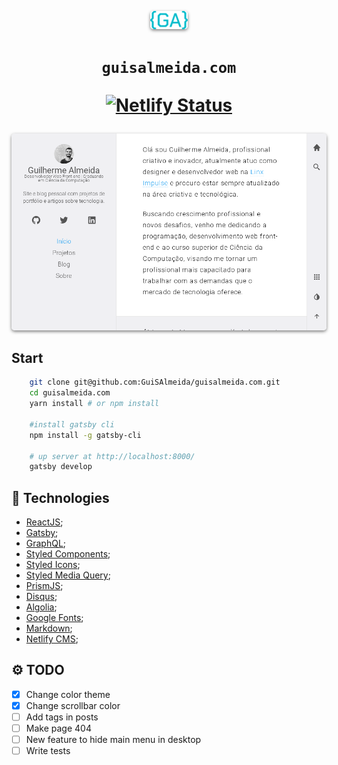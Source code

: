 
<p align="center">
  <a href="https://www.guisalmeida.com">
    <img alt="Logo" src="src/images/gui-icon.png" width="60" style="box-shadow: 0 2px 5px rgba(0,0,0,0.5); border-radius: 5px;" />
  </a>
</p>
<h1 align="center">
  <code>guisalmeida.com</code>
  <p align="center">
    <a href="https://app.netlify.com/sites/guisalmeida/deploys">
      <img alt="Netlify Status" src="https://api.netlify.com/api/v1/badges/d5853d6a-fa00-41f5-8bd2-00a57982577e/deploy-status" />
    </a>
  </p>
</h1>

<p align="center">
  <a href="https://www.guisalmeida.com">
    <img alt="Logo" src="static/assets/img/thumb-guisa.png" width="960" style="box-shadow: 0 2px 5px rgba(0,0,0,0.5); border-radius: 5px;" />
  </a>
</p>

## Start
```bash
    git clone git@github.com:GuiSAlmeida/guisalmeida.com.git
    cd guisalmeida.com
    yarn install # or npm install

    #install gatsby cli
    npm install -g gatsby-cli

    # up server at http://localhost:8000/
    gatsby develop 
```

## 🚀 Technologies
- [ReactJS](https://pt-br.reactjs.org/);
- [Gatsby](https://www.gatsbyjs.org/);
- [GraphQL](https://graphql.org/);
- [Styled Components](https://styled-components.com/);
- [Styled Icons](https://styled-icons.js.org/);
- [Styled Media Query](https://github.com/morajabi/styled-media-query);
- [PrismJS](https://prismjs.com/);
- [Disqus](https://disqus.com/);
- [Algolia](https://www.algolia.com/);
- [Google Fonts](https://fonts.google.com/);
- [Markdown](https://daringfireball.net/projects/markdown/);
- [Netlify CMS](https://www.netlifycms.org/);


## ⚙️ TODO
* [x] Change color theme
* [x] Change scrollbar color
* [ ] Add tags in posts
* [ ] Make page 404
* [ ] New feature to hide main menu in desktop
* [ ] Write tests
